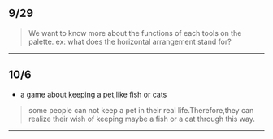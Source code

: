 ## 9/29
> We want to know more about the functions of each tools on the palette.
ex: what does  the horizontal arrangement stand for?

---

## 10/6

- a game about keeping a pet,like fish or cats
> some people can not keep a pet in their real life.Therefore,they can realize their wish of keeping maybe a fish or a cat through this way.

---

